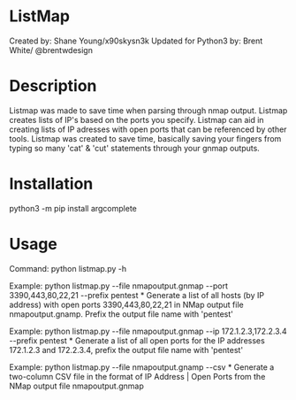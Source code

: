 # ListMap
Created by: Shane Young/x90skysn3k
Updated for Python3 by: Brent White/ @brentwdesign

# Description
Listmap was made to save time when parsing through nmap output. Listmap creates lists of IP's based on the ports you specify. Listmap can aid in creating lists of IP adresses with open ports that can be referenced by other tools. Listmap was created to save time, basically saving your fingers from typing so many 'cat' & 'cut' statements through your gnmap outputs.

# Installation
python3 -m pip install argcomplete

# Usage
Command: python listmap.py -h

Example: python listmap.py --file nmapoutput.gnmap --port 3390,443,80,22,21 --prefix pentest
	* Generate a list of all hosts (by IP address) with open ports 3390,443,80,22,21 in NMap output file nmapoutput.gnamp. Prefix the output file name with 'pentest'

Example: python listmap.py --file nmapoutput.gnmap --ip 172.1.2.3,172.2.3.4 --prefix pentest
	* Generate a list of all open ports for the IP addresses 172.1.2.3 and 172.2.3.4, prefix the output file name with 'pentest'

Example: python listmap.py --file nmapoutput.gnamp --csv 
	* Generate a two-column CSV file in the format of IP Address | Open Ports from the NMap output file nmapoutput.gnmap
